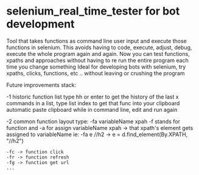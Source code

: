 # selenium_real_time_tester for bot development
Tool that takes functions as command line user input and execute those functions in selenium. 
This avoids having to code, execute, adjust, debug, execute the whole program again and again. 
Now you can test functions, xpaths and approaches without having to re run the entire program each time you change something
Ideal for developing bots with selenium, try xpaths, clicks, functions, etc .. without leaving or crushing the program


Future improvements stack:

-1  historic function list
    type hh or enter to get the history of the last x commands
    in a list, type list index to get that func into your clipboard
    automatic paste clipboard while in command line, edit and run again

-2  common function layout
    type: -fa variableName xpah 
    -f stands for function and -a for assign
    variableName xpah -> that xpath's element gets assigned to variableName
    ie: -fa e //h2 -> e = d.find_element(By.XPATH, "//h2")

    -fc -> function click
    -fr -> function refresh
    -fg -> function get url
    ...
